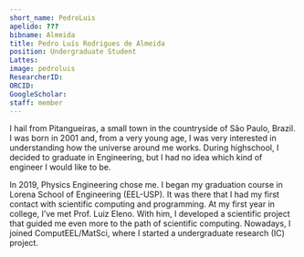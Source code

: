 ```yaml
---
short_name: PedroLuis
apelido: ???
bibname: Almeida
title: Pedro Luís Rodrigues de Almeida
position: Undergraduate Student
Lattes: 
image: pedroluis
ResearcherID: 
ORCID: 
GoogleScholar: 
staff: member
---
```


I hail from Pitangueiras, a small town in the countryside of São Paulo, Brazil. I was born in 2001 and, from a very young age, I was very interested in understanding how the universe around me works. During highschool, I decided to graduate in Engineering, but I had no idea which kind of engineer I would like to be.

In 2019, Physics Engineering chose me. I began my graduation course in Lorena School of Engineering (EEL-USP). It was there that I had my first contact with scientific computing and programming. At my first year in college, I’ve met Prof. Luiz Eleno. With him, I developed a scientific project that guided me even more to the path of scientific computing. Nowadays, I joined ComputEEL/MatSci, where I started a undergraduate research (IC) project.
